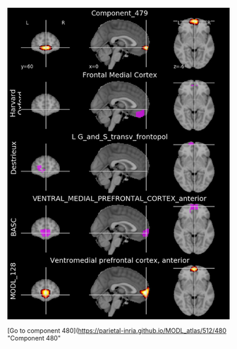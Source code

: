 


![479](preliminary/479.jpg "Component 479")

[Go to component 480](https://parietal-inria.github.io/MODL_atlas/512/480 "Component 480"